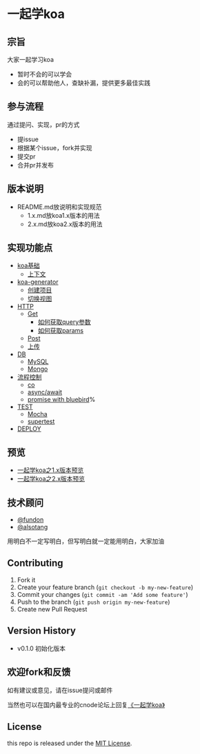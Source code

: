 # 一起学koa

## 宗旨

大家一起学习koa

- 暂时不会的可以学会
- 会的可以帮助他人，查缺补漏，提供更多最佳实践

## 参与流程

通过提问、实现，pr的方式

- 提issue
- 根据某个issue，fork并实现
- 提交pr
- 合并pr并发布

## 版本说明

- README.md放说明和实现规范
  - 1.x.md放koa1.x版本的用法
  - 2.x.md放koa2.x版本的用法

## 实现功能点

- [koa基础](#koa--)
  * [上下文](#---)
- [koa-generator](#koa-generator)
  * [创建项目](#----)
  * [切换视图](#----)
- [HTTP](#http)
  * [Get](#get)
    + [如何获取query参数](#----query--)
    + [如何获取params](#----params)
  * [Post](#post)
  * [上传](#--)
- [DB](#db)
  * [MySQL](#mysql)
  * [Mongo](#mongo)
- [流程控制](#----)
  * [co](#co)
  * [async/await](#async-await)
  * [promise with bluebird](#promise-with-bluebird)%
- [TEST](#test)
  * [Mocha](#mocha)
  * [supertest](#supertest)
- [DEPLOY](#deploy)

## 预览

- [一起学koa之1.x版本预览](1.x.md)
- [一起学koa之2.x版本预览](2.x.md)

## 技术顾问

- [@fundon](https://github.com/fundon)
- [@alsotang](https://github.com/alsotang)

用明白不一定写明白，但写明白就一定能用明白，大家加油

## Contributing

1. Fork it
2. Create your feature branch (`git checkout -b my-new-feature`)
3. Commit your changes (`git commit -am 'Add some feature'`)
4. Push to the branch (`git push origin my-new-feature`)
5. Create new Pull Request


## Version History

- v0.1.0 初始化版本

## 欢迎fork和反馈

如有建议或意见，请在issue提问或邮件

当然也可以在国内最专业的cnode论坛上回复[《一起学koa》](https://cnodejs.org/topic/5668e0a55af0e6ab3bf1a1d8也)

## License

this repo is released under the [MIT
License](http://www.opensource.org/licenses/MIT).
